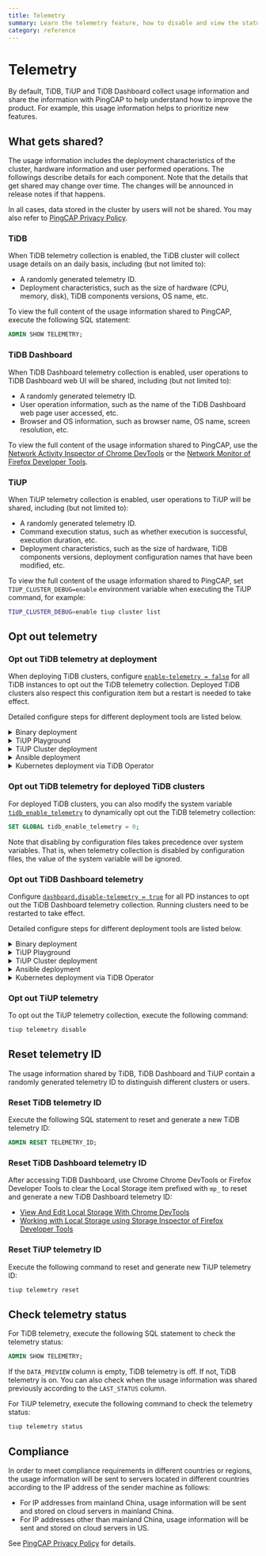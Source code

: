 ```yaml
---
title: Telemetry
summary: Learn the telemetry feature, how to disable and view the status of this feature.
category: reference
---
```


# Telemetry

By default, TiDB, TiUP and TiDB Dashboard collect usage information and share the information with PingCAP to help understand how to improve the product. For example, this usage information helps to prioritize new features.

## What gets shared?

The usage information includes the deployment characteristics of the cluster, hardware information and user performed operations. The followings describe details for each component. Note that the details that get shared may change over time. The changes will be announced in release notes if that happens.

In all cases, data stored in the cluster by users will not be shared. You may also refer to [PingCAP Privacy Policy](https://pingcap.com/privacy-policy/).

### TiDB

When TiDB telemetry collection is enabled, the TiDB cluster will collect usage details on an daily basis, including (but not limited to):

- A randomly generated telemetry ID.
- Deployment characteristics, such as the size of hardware (CPU, memory, disk), TiDB components versions, OS name, etc.

To view the full content of the usage information shared to PingCAP, execute the following SQL statement:

```sql
ADMIN SHOW TELEMETRY;
```

### TiDB Dashboard

When TiDB Dashboard telemetry collection is enabled, user operations to TiDB Dashboard web UI will be shared, including (but not limited to):

- A randomly generated telemetry ID.
- User operation information, such as the name of the TiDB Dashboard web page user accessed, etc.
- Browser and OS information, such as browser name, OS name, screen resolution, etc.

To view the full content of the usage information shared to PingCAP, use the [Network Activity Inspector of Chrome DevTools](https://developers.google.com/web/tools/chrome-devtools/network) or the [Network Monitor of Firefox Developer Tools](https://developer.mozilla.org/en-US/docs/Tools/Network_Monitor).

### TiUP

When TiUP telemetry collection is enabled, user operations to TiUP will be shared, including (but not limited to):

- A randomly generated telemetry ID.
- Command execution status, such as whether execution is successful, execution duration, etc.
- Deployment characteristics, such as the size of hardware, TiDB components versions, deployment configuration names that have been modified, etc.

To view the full content of the usage information shared to PingCAP, set `TIUP_CLUSTER_DEBUG=enable` environment variable when executing the TiUP command, for example:

```bash
TIUP_CLUSTER_DEBUG=enable tiup cluster list
```

## Opt out telemetry

### Opt out TiDB telemetry at deployment

When deploying TiDB clusters, configure [`enable-telemetry = false`](/tidb-configuration-file.md#enable-telemetry) for all TiDB instances to opt out the TiDB telemetry collection. Deployed TiDB clusters also respect this configuration item but a restart is needed to take effect.

Detailed configure steps for different deployment tools are listed below.

<details>
  <summary>Binary deployment</summary>

Create a configuration file `tidb_config.toml` with the following content:

```toml
enable-telemetry = false
```

Specify the command line parameter `--config=tidb_config.toml` when starting TiDB to take effect.

See [TiDB Configuration Options](/command-line-flags-for-tidb-configuration.md#--config) and [TiDB Configuration File](/tidb-configuration-file.md#enable-telemetry) for details.

</details>

<details>
  <summary>TiUP Playground</summary>

Create a configuration file `tidb_config.toml` with the following content:

```toml
enable-telemetry = false
```

When starting TiUP Playground, specify the command line parameter `--db.config tidb_config.toml` to take effect, for example:

```bash
tiup playground --db.config tidb_config.toml
```

See [Quickly Deploy a Local TiDB Cluster](/tiup/tiup-playground.md) for details.

</details>

<details>
  <summary>TiUP Cluster deployment</summary>

Modify the deployment topology file `topology.yaml` to add or modify the following:

```yaml
server_configs:
  tidb:
    enable-telemetry: false
```

</details>

<details>
  <summary>Ansible deployment</summary>

Locate the following contents in the configuration file `tidb-ansible/conf/tidb.yml`:

```yaml
# enable-telemetry: true
```

And change to:

```yaml
enable-telemetry: false
```

See [Deploy TiDB Using TiDB Ansible](/online-deployment-using-ansible.md) for details.

</details>

<details>
  <summary>Kubernetes deployment via TiDB Operator</summary>

Configure `spec.tidb.config.enable-telemetry: false` in `tidb-cluster.yaml` or TidbCluster Custom Resource.

See [Deploy TiDB Operator in Kubernetes](https://docs.pingcap.com/tidb-in-kubernetes/stable/deploy-tidb-operator) for details.

</details>

### Opt out TiDB telemetry for deployed TiDB clusters

For deployed TiDB clusters, you can also modify the system variable [`tidb_enable_telemetry`](/tidb-specific-system-variables.md#tidb_enable_telemetry) to dynamically opt out the TiDB telemetry collection:

```sql
SET GLOBAL tidb_enable_telemetry = 0;
```

Note that disabling by configuration files takes precedence over system variables. That is, when telemetry collection is disabled by configuration files, the value of the system variable will be ignored.

### Opt out TiDB Dashboard telemetry

Configure [`dashboard.disable-telemetry = true`](/pd-configuration-file.md#disable-telemetry) for all PD instances to opt out the TiDB Dashboard telemetry collection. Running clusters need to be restarted to take effect.

Detailed configure steps for different deployment tools are listed below.

<details>
  <summary>Binary deployment</summary>

Create a configuration file `pd_config.toml` with the following content:

```toml
[dashboard]
disable-telemetry = true
```

Specify the command line parameter `--config=pd_config.toml` when starting PD to take effect.

See [PD Configuration Flags](/command-line-flags-for-pd-configuration.md#--config) and [PD Configuration File](/pd-configuration-file.md#disable-telemetry) for details.

</details>

<details>
  <summary>TiUP Playground</summary>

Create a configuration file `pd_config.toml` with the following content:

```toml
[dashboard]
disable-telemetry = true
```

When starting TiUP Playground, specify the command line parameter `--pd.config pd_config.toml` to take effect, for example:

```bash
tiup playground --pd.config pd_config.toml
```

See [Quickly Deploy a Local TiDB Cluster](/tiup/tiup-playground.md) for details.

</details>

<details>
  <summary>TiUP Cluster deployment</summary>

Modify the deployment topology file `topology.yaml` to add or modify the following:

```yaml
server_configs:
  pd:
    dashboard.disable-telemetry: true
```

</details>

<details>
  <summary>Ansible deployment</summary>

Locate the following contents in the configuration file `tidb-ansible/conf/pd.yml`:

```yaml
dashboard:
  ...
  # disable-telemetry: false
```

And change to:

```yaml
dashboard:
  ...
  disable-telemetry: true
```

See [Deploy TiDB Using TiDB Ansible](/online-deployment-using-ansible.md) for details.

</details>

<details>
  <summary>Kubernetes deployment via TiDB Operator</summary>

Configure `spec.pd.config.dashboard.disable-telemetry: true` in `tidb-cluster.yaml` or TidbCluster Custom Resource.

See [Deploy TiDB Operator in Kubernetes](https://docs.pingcap.com/tidb-in-kubernetes/stable/deploy-tidb-operator) for details.

</details>

### Opt out TiUP telemetry

To opt out the TiUP telemetry collection, execute the following command:

```bash
tiup telemetry disable
```

## Reset telemetry ID

The usage information shared by TiDB, TiDB Dashboard and TiUP contain a randomly generated telemetry ID to distinguish different clusters or users.

### Reset TiDB telemetry ID

Execute the following SQL statement to reset and generate a new TiDB telemetry ID:

```sql
ADMIN RESET TELEMETRY_ID;
```

### Reset TiDB Dashboard telemetry ID

After accessing TiDB Dashboard, use Chrome Chrome DevTools or Firefox Developer Tools to clear the Local Storage item prefixed with `mp_` to reset and generate a new TiDB Dashboard telemetry ID:

- [View And Edit Local Storage With Chrome DevTools](https://developers.google.com/web/tools/chrome-devtools/storage/localstorage)
- [Working with Local Storage using Storage Inspector of Firefox Developer Tools](https://developer.mozilla.org/en-US/docs/Tools/Storage_Inspector/Local_Storage_Session_Storage)

### Reset TiUP telemetry ID

Execute the following command to reset and generate new TiUP telemetry ID:

```bash
tiup telemetry reset
```

## Check telemetry status

For TiDB telemetry, execute the following SQL statement to check the telemetry status:

```sql
ADMIN SHOW TELEMETRY;
```

If the `DATA_PREVIEW` column is empty, TiDB telemetry is off. If not, TiDB telemetry is on. You can also check when the usage information was shared previously according to the `LAST_STATUS` column.

For TiUP telemetry, execute the following command to check the telemetry status:

```bash
tiup telemetry status
```

## Compliance

In order to meet compliance requirements in different countries or regions, the usage information will be sent to servers located in different countries according to the IP address of the sender machine as follows:

- For IP addresses from mainland China, usage information will be sent and stored on cloud servers in mainland China.
- For IP addresses other than mainland China, usage information will be sent and stored on cloud servers in US.

See [PingCAP Privacy Policy](https://pingcap.com/privacy-policy/) for details.
